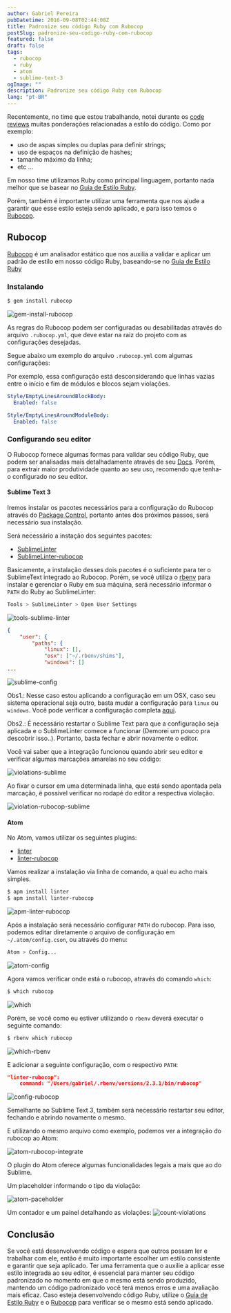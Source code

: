 ```yaml
---
author: Gabriel Pereira
pubDatetime: 2016-09-08T02:44:08Z
title: Padronize seu código Ruby com Rubocop
postSlug: padronize-seu-codigo-ruby-com-rubocop
featured: false
draft: false
tags:
  - rubocop
  - ruby
  - atom
  - sublime-text-3
ogImage: ""
description: Padronize seu código Ruby com Rubocop
lang: "pt-BR"
---
```


Recentemente, no time que estou trabalhando, notei durante os [code reviews](https://en.wikipedia.org/wiki/Code_review) muitas ponderações relacionadas a estilo do código. Como por exemplo:

- uso de aspas simples ou duplas para definir strings;
- uso de espaços na definição de hashes;
- tamanho máximo da linha;
- etc ...

Em nosso time utilizamos Ruby como principal linguagem, portanto nada melhor que se basear no [Guia de Estilo Ruby](https://github.com/bbatsov/ruby-style-guide).

Porém, também é importante utilizar uma ferramenta que nos ajude a garantir que esse estilo esteja sendo aplicado, e para isso temos o [Rubocop](https://github.com/bbatsov/rubocop).

## Rubocop

[Rubocop](https://github.com/bbatsov/rubocop) é um analisador estático que nos auxilia a validar e aplicar um padrão de estilo em nosso código Ruby, baseando-se no [Guia de Estilo Ruby](https://github.com/bbatsov/ruby-style-guide)

### Instalando

```bash
$ gem install rubocop
```

![gem-install-rubocop](/public/img/posts/2016/09/08/Screen-Shot-2016-08-25-at-22-26-42.png)

As regras do Rubocop podem ser configuradas ou desabilitadas através do arquivo `.rubocop.yml`, que deve estar na raiz do projeto com as configurações desejadas.

Segue abaixo um exemplo do arquivo `.rubocop.yml` com algumas configurações:

<script src="https://gist.github.com/gabrielpedepera/543d40bd8f9877c15c157a6c6b17b952.js"></script>

Por exemplo, essa configuração está desconsiderando que linhas vazias entre o início e fim de módulos e blocos sejam violações.

```yml
Style/EmptyLinesAroundBlockBody:
  Enabled: false

Style/EmptyLinesAroundModuleBody:
  Enabled: false
```

### Configurando seu editor

O Rubocop fornece algumas formas para validar seu código Ruby, que podem ser analisadas mais detalhadamente através de seu [Docs](http://rubocop.readthedocs.io/en/latest/basic_usage/#basic-usage). Porém, para extrair maior produtividade quanto ao seu uso, recomendo que tenha-o configurado no seu editor.

#### Sublime Text 3

Iremos instalar os pacotes necessários para a configuração do Rubocop através do [Package Control](https://packagecontrol.io/installation), portanto antes dos próximos passos, será necessário sua instalação.

Será necessário a instação dos seguintes pacotes:

- [SublimeLinter](https://packagecontrol.io/packages/SublimeLinter)
- [SublimeLinter-rubocop](https://packagecontrol.io/packages/SublimeLinter-rubocop)

Basicamente, a instalação desses dois pacotes é o suficiente para ter o SublimeText integrado ao Rubocop. Porém, se você utiliza o [rbenv](https://github.com/rbenv/rbenv) para instalar e gerenciar o Ruby em sua máquina, será necessário informar o `PATH` do Ruby ao SublimeLinter:

```bash
Tools > SublimeLinter > Open User Settings
```

![tools-sublime-linter](/public/img/posts/2016/09/08/Screen-Shot-2016-08-31-at-23-39-52.png)

```json
{
    "user": {
        "paths": {
            "linux": [],
            "osx": ["~/.rbenv/shims"],
            "windows": []
...
```

![sublime-config](/public/img/posts/2016/09/08/Screen_Shot_2016-08-31_at_23_41_40.png)

Obs1.: Nesse caso estou aplicando a configuração em um OSX, caso seu sistema operacional seja outro, basta mudar a configuração para `linux` ou `windows`. Você pode verificar a configuração completa [aqui](https://gist.github.com/gabrielpedepera/c158ecc39f594224a9c41ba0fce53113).

Obs2.: É necessário restartar o Sublime Text para que a configuração seja aplicada e o SublimeLinter comece a funcionar (Demorei um pouco pra descobrir isso..). Portanto, basta fechar e abrir novamente o editor.

Você vai saber que a integração funcionou quando abrir seu editor e verificar algumas marcações amarelas no seu código:

![violations-sublime](/public/img/posts/2016/09/08/sublimeLinter.png)

Ao fixar o cursor em uma determinada linha, que está sendo apontada pela marcação, é possível verificar no rodapé do editor a respectiva violação.

![violation-rubocop-sublime](/public/img/posts/2016/09/08/line.png)

#### Atom

No Atom, vamos utilizar os seguintes plugins:

- [linter](https://github.com/steelbrain/linter)
- [linter-rubocop](https://github.com/AtomLinter/linter-rubocop)

Vamos realizar a instalação via linha de comando, a qual eu acho mais simples.

```bash
$ apm install linter
$ apm install linter-rubocop
```

![apm-linter-rubocop](/public/img/posts/2016/09/08/Screen-Shot-2016-08-31-at-22-49-15.png)

Após a instalação será necessário configurar `PATH` do rubocop. Para isso, podemos editar diretamente o arquivo de configuração em `~/.atom/config.cson`, ou através do menu:

```bash
Atom > Config...
```

![atom-config](/public/img/posts/2016/09/08/Screen-Shot-2016-08-31-at-22-36-08.png)

Agora vamos verificar onde está o rubocop, através do comando `which`:

```bash
$ which rubocop
```

![which](/public/img/posts/2016/09/08/Screen-Shot-2016-08-31-at-22-38-30.png)

Porém, se você como eu estiver utilizando o `rbenv` deverá executar o seguinte comando:

```bash
$ rbenv which rubocop
```

![which-rbenv](/public/img/posts/2016/09/08/Screen-Shot-2016-08-31-at-22-56-03.png)

E adicionar a seguinte configuração, com o respectivo `PATH`:

```json
"linter-rubocop":
    command: "/Users/gabriel/.rbenv/versions/2.3.1/bin/rubocop"
```

![config-rubocop](/public/img/posts/2016/09/08/Screen-Shot-2016-08-31-at-23-08-36.png)

Semelhante ao Sublime Text 3, também será necessário restartar seu editor, fechando e abrindo novamente o mesmo.

E utilizando o mesmo arquivo como exemplo, podemos ver a integração do rubocop ao Atom:

![atom-rubocop-integrate](/public/img/posts/2016/09/08/Screen_Shot_2016-08-31_at_23_24_32.png)

O plugin do Atom oferece algumas funcionalidades legais a mais que ao do Sublime.

Um placeholder informando o tipo da violação:

![atom-paceholder](/public/img/posts/2016/09/08/Screen_Shot_2016-08-31_at_23_24_12.png)

Um contador e um painel detalhando as violações:
![count-violations](/public/img/posts/2016/09/08/Screen_Shot_2016-08-31_at_23_43_34.png)

## Conclusão

Se você está desenvolvendo código e espera que outros possam ler e trabalhar com ele, então é muito importante escolher um estilo consistente e garantir que seja aplicado. Ter uma ferramenta que o auxilie a aplicar esse estilo integrada ao seu editor, é essencial para manter seu código padronizado no momento em que o mesmo está sendo produzido, mantendo um código padronizado você terá menos erros e uma avaliação mais eficaz. Caso esteja desenvolvendo código Ruby, utilize o [Guia de Estilo Ruby](https://github.com/bbatsov/ruby-style-guide) e o [Rubocop](https://github.com/bbatsov/rubocop) para verificar se o mesmo está sendo aplicado.
